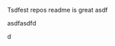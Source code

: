 Tsdfest repos readme is great asdf







asdfasdfd




d

























































































































































































